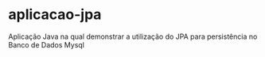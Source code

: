 # aplicacao-jpa
Aplicação Java na qual demonstrar a utilização do JPA para persistência no Banco de Dados Mysql
